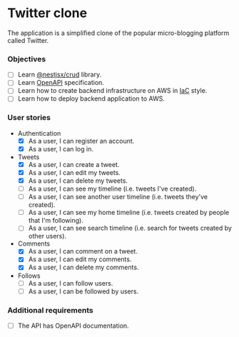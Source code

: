 # Twitter clone

The application is a simplified clone of the popular micro-blogging platform called Twitter.

### Objectives

- [ ] Learn [@nestjsx/crud](https://github.com/nestjsx/crud) library.
- [ ] Learn [OpenAPI](https://docs.nestjs.com/openapi/introduction) specification.
- [ ] Learn how to create backend infrastructure on AWS in [IaC](https://en.wikipedia.org/wiki/Infrastructure_as_code) style.
- [ ] Learn how to deploy backend application to AWS.

### User stories

- Authentication
  - [x] As a user, I can register an account.
  - [x] As a user, I can log in.
- Tweets
  - [x] As a user, I can create a tweet.
  - [x] As a user, I can edit my tweets.
  - [x] As a user, I can delete my tweets.
  - [ ] As a user, I can see my timeline (i.e. tweets I've created).
  - [ ] As a user, I can see another user timeline (i.e. tweets they've created).
  - [ ] As a user, I can see my home timeline (i.e. tweets created by people that I'm following).
  - [ ] As a user, I can see search timeline (i.e. search for tweets created by other users).
- Comments
  - [x] As a user, I can comment on a tweet.
  - [x] As a user, I can edit my comments.
  - [x] As a user, I can delete my comments.
- Follows
  - [ ] As a user, I can follow users.
  - [ ] As a user, I can be followed by users.

### Additional requirements

- [ ] The API has OpenAPI documentation.
